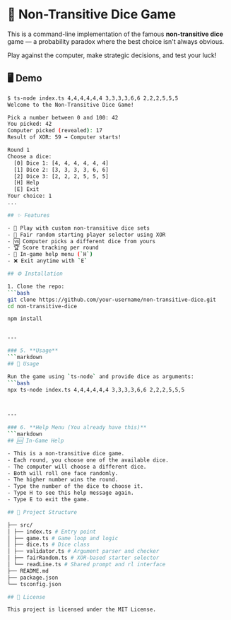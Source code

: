 # 🎲 Non-Transitive Dice Game

This is a command-line implementation of the famous **non-transitive dice** game — a probability paradox where the best choice isn't always obvious.

Play against the computer, make strategic decisions, and test your luck!

## 🖥 Demo

```bash
$ ts-node index.ts 4,4,4,4,4,4 3,3,3,3,6,6 2,2,2,5,5,5
Welcome to the Non-Transitive Dice Game!

Pick a number between 0 and 100: 42
You picked: 42
Computer picked (revealed): 17
Result of XOR: 59 → Computer starts!

Round 1
Choose a dice:
  [0] Dice 1: [4, 4, 4, 4, 4, 4]
  [1] Dice 2: [3, 3, 3, 3, 6, 6]
  [2] Dice 3: [2, 2, 2, 5, 5, 5]
  [H] Help
  [E] Exit
Your choice: 1
...

## ✨ Features

- 🧠 Play with custom non-transitive dice sets
- 🎯 Fair random starting player selector using XOR
- 🆚 Computer picks a different dice from yours
- 🏆 Score tracking per round
- 📖 In-game help menu (`H`)
- ❌ Exit anytime with `E`

## ⚙️ Installation

1. Clone the repo:
```bash
git clone https://github.com/your-username/non-transitive-dice.git
cd non-transitive-dice

npm install


---

### 5. **Usage**
```markdown
## 🚀 Usage

Run the game using `ts-node` and provide dice as arguments:
```bash
npx ts-node index.ts 4,4,4,4,4,4 3,3,3,3,6,6 2,2,2,5,5,5



---

### 6. **Help Menu (You already have this)**
```markdown
## 🆘 In-Game Help

- This is a non-transitive dice game.
- Each round, you choose one of the available dice.
- The computer will choose a different dice.
- Both will roll one face randomly.
- The higher number wins the round.
- Type the number of the dice to choose it.
- Type H to see this help message again.
- Type E to exit the game.

## 📁 Project Structure

├── src/
│ ├── index.ts # Entry point
│ ├── game.ts # Game loop and logic
│ ├── dice.ts # Dice class
│ ├── validator.ts # Argument parser and checker
│ ├── fairRandom.ts # XOR-based starter selector
│ └── readLine.ts # Shared prompt and rl interface
├── README.md
├── package.json
└── tsconfig.json

## 📝 License

This project is licensed under the MIT License.
